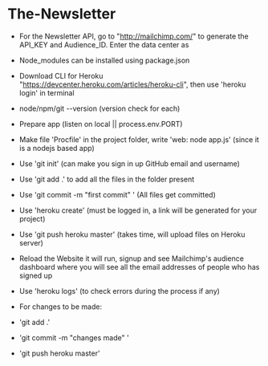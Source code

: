 # The-Newsletter
- For the Newsletter API, go to "http://mailchimp.com/" to generate the API_KEY and Audience_ID. Enter the data center as <dc>

-  Node_modules can be installed using package.json

- Download CLI for Heroku "https://devcenter.heroku.com/articles/heroku-cli", then use 'heroku login' in terminal

- node/npm/git --version (version check for each)

- Prepare app (listen on  local || process.env.PORT) 

- Make file 'Procfile' in the project folder, write 'web: node app.js' (since it is a nodejs based app)

- Use 'git init' (can make you sign in up GitHub email and username)

- Use 'git add .' to add all the files in the folder present 

- Use 'git commit -m "first commit" ' (All files get committed)

- Use 'heroku create' (must be logged in, a link will be generated for your project)

- Use 'git push heroku master' (takes time, will upload files on Heroku
server)

- Reload the Website it will run, signup and see Mailchimp's audience dashboard where you will see all the email addresses of people who has signed up
 
- Use 'heroku logs' (to check errors during the process if any) 

- For changes to be made:

- 'git add .'

- 'git commit -m "changes made" '

- 'git push heroku master'  
